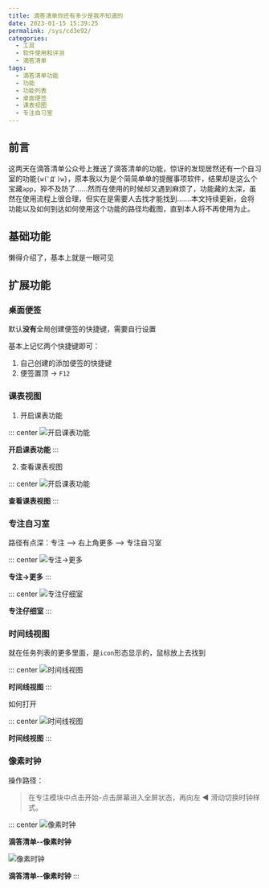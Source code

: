 ```yaml
---
title: 滴答清单你还有多少是我不知道的
date: 2023-01-15 15:39:25
permalink: /sys/cd3e92/
categories:
  - 工具
  - 软件使用和评测
  - 滴答清单
tags:
  - 滴答清单功能
  - 功能
  - 功能列表
  - 桌面便签
  - 课表视图
  - 专注自习室
---
```


## 前言

这两天在滴答清单公众号上推送了滴答清单的功能，惊讶的发现居然还有一个自习室的功能`{w(ﾟДﾟ)w}`，原本我以为是个简简单单的提醒事项软件，结果却是这么个宝藏`app`，猝不及防了......然而在使用的时候却又遇到麻烦了，功能藏的太深，虽然在使用流程上很合理，但实在是需要人去找才能找到.......本文持续更新，会将功能以及如何到达如何使用这个功能的路径均截图，直到本人将不再使用为止。

<!-- more -->

<InArticleAdsense
    data-ad-client="ca-pub-1725717718088510"
    data-ad-slot="4281148213">
</InArticleAdsense>

## 基础功能

懒得介绍了，基本上就是一眼可见

## 扩展功能

### 桌面便签

默认**没有**全局创建便签的快捷键，需要自行设置

基本上记忆两个快捷键即可：

1. 自己创建的添加便签的快捷键
2. 便签置顶 -> `F12`

### 课表视图

1. 开启课表功能

::: center
![开启课表功能](https://cdn.jsdelivr.net/gh/xingcxb/blog_img@blog1/工具/软件使用和评测/滴答清单/1.png)

**开启课表功能**
:::

2. 查看课表视图

::: center
![开启课表功能](https://cdn.jsdelivr.net/gh/xingcxb/blog_img@blog1/工具/软件使用和评测/滴答清单/2.png)

**查看课表视图**
:::

### 专注自习室

路径有点深：专注 --> 右上角更多 --> 专注自习室

::: center
![专注->更多](https://cdn.jsdelivr.net/gh/xingcxb/blog_img@blog1/工具/软件使用和评测/滴答清单/3.jpg)

**专注->更多**
:::

::: center
![专注仔细室](https://cdn.jsdelivr.net/gh/xingcxb/blog_img@blog1/工具/软件使用和评测/滴答清单/4.jpg)

**专注仔细室**
:::

### 时间线视图

就在任务列表的更多里面，是`icon`形态显示的，鼠标放上去找到

::: center
![时间线视图](https://cdn.jsdelivr.net/gh/xingcxb/blog_img@blog1/工具/软件使用和评测/滴答清单/5.gif)

**时间线视图**
:::

如何打开

::: center
![时间线视图](https://cdn.jsdelivr.net/gh/xingcxb/blog_img@blog1/工具/软件使用和评测/滴答清单/6.png)

**时间线视图**
:::

### 像素时钟

操作路径：

> 在专注模块中点击开始-点击屏幕进入全屏状态，再向左 ◀️ 滑动切换时钟样式。

::: center
![像素时钟](https://cdn.jsdelivr.net/gh/xingcxb/blog_img@blog1/工具/软件使用和评测/滴答清单/7.png)

**滴答清单--像素时钟**

![像素时钟](https://cdn.jsdelivr.net/gh/xingcxb/blog_img@blog1/工具/软件使用和评测/滴答清单/8.gif)

**滴答清单--像素时钟**
:::
